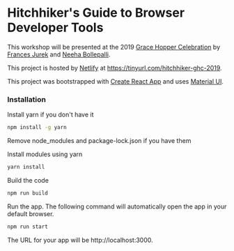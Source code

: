 # Hitchhiker's Guide to Browser Developer Tools

This workshop will be presented at the 2019 [Grace Hopper Celebration](https://ghc.anitab.org/) by [Frances Jurek](https://github.com/fj1) and [Neeha Bollepalli](https://github.com/nbollepalli).

This project is hosted by [Netlify](https://www.netlify.com/) at https://tinyurl.com/hitchhiker-ghc-2019.

This project was bootstrapped with [Create React App](https://github.com/facebook/create-react-app) and uses [Material UI](https://material-ui.com/).

### Installation

Install yarn if you don't have it

```sh
npm install -g yarn
```

Remove node_modules and package-lock.json if you have them

Install modules using yarn

```sh
yarn install
```

Build the code

```sh
npm run build
```

Run the app. The following command will automatically open the app in your default browser.

```sh
npm run start
```

The URL for your app will be http://localhost:3000.
